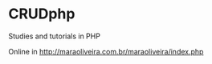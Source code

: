 # CRUDphp
Studies and tutorials in PHP

Online in http://maraoliveira.com.br/maraoliveira/index.php


